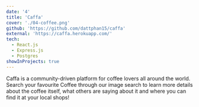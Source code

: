 ```yaml
---
date: '4'
title: 'Caffa'
cover: './04-coffee.png'
github: 'https://github.com/dattphan15/caffa'
external: 'https://caffa.herokuapp.com/'
tech:
  - React.js
  - Express.js
  - Postgres
showInProjects: true
---
```


Caffa is a community-driven platform for coffee lovers all around the world. Search your favourite Coffee through our image search to learn more details about the coffee itself, what others are saying about it and where you can find it at your local shops!
